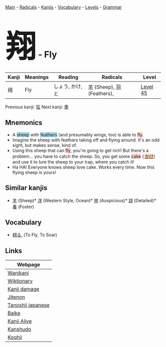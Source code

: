 <style> bigfont {font-size: 100px}</style>
[Main](../README.md) -
[Radicals](../radicals.md) -
[Kanjis](../kanjis.md) -
[Vocabulary](../vocabulary.md) -
[Levels](../levels.md) -
[Grammar](../grammar.md)
# <bigfont> 翔</bigfont> - Fly 

| Kanji | Meanings | Reading | Radicals | Level |
| --- | --- | --- | --- | --- |
| 翔 | Fly | しょう, かけ, と | [羊](../radicals/羊.md) (Sheep), [羽](../radicals/羽.md) (Feathers),  | [Level 45](../levels/wk_level45.md) |

Previous kanji: [狂](狂.md) Next kanji: [墨](墨.md) 

## Mnemonics
 * A <span style="background-color:#ADD8E6"> sheep</span> with <span style="background-color:#ADD8E6"> feathers</span> (and presumably wings, too) is able to <span style="background-color:#ffcccb"> fly</span>.
* Imagine the sheep with feathers taking off and flying around. It's an odd sight, but makes sense, kind of.
* Using this sheep that can <span style="background-color:#ffcccb"> fly</span>, you're going to get rich! But there's a problem... you have to catch the sheep. So, you get some <span style="background-color:#ffcccb"> cake</span> (<span style="background-color:#fed8b1"> [かけ](https://jisho.org/search/かけ)</span>) and use it to lure the sheep to your trap, where you catch it!
* Ha HA! Everyone knows sheep love cake. Works every time. Now this flying sheep is yours!


## Similar kanjis
 * [羊](羊.md) (Sheep)* [洋](洋.md) (Western Style, Ocean)* [祥](祥.md) (Auspicious)* [詳](詳.md) (Detailed)* [養](養.md) (Foster)


## Vocabulary
 * [翔る](../vocabulary/翔.md), (To Fly, To Soar)



## Links 

| Webpage |
| --- |
| [Wanikani          ](https://www.wanikani.com/kanji/翔) |
| [Wiktionary        ](https://en.wiktionary.org/wiki/翔) |
| [Kanji damage      ](http://www.kanjidamage.com/kanji/search?utf8=✓&q=翔) |
| [Jitenon           ](https://jitenon.com/kanji/翔) |
| [Tanoshii japanese ](https://www.tanoshiijapanese.com/dictionary/kanji.cfm?k=翔) |
| [Baike             ](https://baike.baidu.com/item/翔) |
| [Kanji Alive       ](https://app.kanjialive.com/翔) |
| [Kanshudo          ](https://www.kanshudo.com/searchmn?q=翔) |
| [Koohii            ](https://kanji.koohii.com/study/kanji/翔) |
